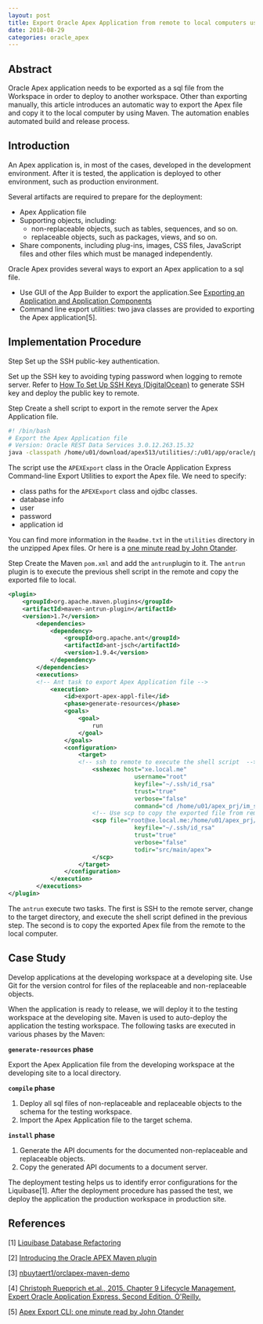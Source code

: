 ```yaml
---
layout: post
title: Export Oracle Apex Application from remote to local computers using Maven
date: 2018-08-29
categories: oracle_apex
---  
```


## Abstract
Oracle Apex application needs to be exported as a sql file from the Workspace in order to deploy to another workspace. 
Other than exporting manually, this article introduces an automatic way to export the Apex file and copy it to the local computer by using Maven. The automation enables automated build and release process.


## Introduction

An Apex application is, in most of the cases, developed in the development environment. After it is tested, the application is deployed to other environment, such as production environment.

Several artifacts are required to prepare for the deployment:
- Apex Application file
- Supporting objects, including:
    - non-replaceable objects, such as tables, sequences, and so on.
    - replaceable objects, such as packages, views, and so on. 
- Share components, including plug-ins, images, CSS files, JavaScript files and other files which must be managed independently.

Oracle Apex provides several ways to export an Apex application to a sql file. 
- Use GUI of the App Builder to export the application.See [Exporting an Application and Application Components](https://docs.oracle.com/database/apex-5.1/HTMDB/exporting-an-application-and-application-components.htm#GUID-CA08D090-882F-4745-87D9-149373F285F1)
- Command line export utilities: two java classes are provided to exporting the Apex application[5]. 


## Implementation Procedure

<span class="step">Step</span> Set up the SSH public-key authentication.

Set up the SSH key to avoiding typing password when logging to remote server. Refer to [How To Set Up SSH Keys (DigitalOcean)](https://www.digitalocean.com/community/tutorials/how-to-set-up-ssh-keys--2) to generate SSH key and deploy the public key to remote. 


<span class="step">Step</span> Create a shell script to export in the remote server the Apex Application file. 

```bash
#! /bin/bash
# Export the Apex Application file
# Version: Oracle REST Data Services 3.0.12.263.15.32
java -classpath /home/u01/download/apex513/utilities/:/u01/app/oracle/product/11.2.0/xe/jdbc/lib/ojdbc6.jar oracle.apex.APEXExport -db xe:1521:xe -user ur_username -password ur_password -applicationid 103
```
The script use the `APEXExport` class in the Oracle Application Express Command-line Export Utilities to export the Apex file. 
We need to specify:
- class paths for the `APEXExport` class and ojdbc classes.
- database info
- user 
- password
- application id

You can find more information in the `Readme.txt` in the `utilities` directory in the unzipped Apex files.
Or here is a [one minute read by John Otander](https://nikitsky.github.io/oracle/apex/2017/05/09/apex-export-cli/).

<span class="step">Step</span> Create the Maven `pom.xml` and add the `antrun`plugin to it. The `antrun` plugin is to execute the previous shell script in the remote and copy the exported file to local. 

```xml
<plugin>
    <groupId>org.apache.maven.plugins</groupId>
    <artifactId>maven-antrun-plugin</artifactId>
    <version>1.7</version>
        <dependencies>
            <dependency>
                <groupId>org.apache.ant</groupId>
                <artifactId>ant-jsch</artifactId>
                <version>1.9.4</version>
            </dependency>
        </dependencies>
        <executions>
        <!-- Ant task to export Apex Application file -->
            <execution>
                <id>export-apex-appl-file</id>
                <phase>generate-resources</phase>
                <goals>
                    <goal>
                        run
                    </goal>
                </goals>
                <configuration>
                    <target>
                    <!-- ssh to remote to execute the shell script  -->
                        <sshexec host="xe.local.me"
                                    username="root"
                                    keyfile="~/.ssh/id_rsa"
                                    trust="true"
                                    verbose="false"
                                    command="cd /home/u01/apex_prj/im_space_mgt_sys/app &amp;&amp; sh ./export_app_1.sh"/>
                        <!-- Use scp to copy the exported file from remote to local -->
                        <scp file="root@xe.local.me:/home/u01/apex_prj/im_space_mgt_sys/app/f103.sql"
                                    keyfile="~/.ssh/id_rsa"
                                    trust="true"
                                    verbose="false"
                                    todir="src/main/apex">
                        </scp>
                    </target>
                </configuration>
            </execution>
        </executions>
</plugin>
```

The `antrun` execute two tasks. The first is SSH to the remote server, change to the target directory, and execute the shell script defined in the previous step. The second is to copy the exported Apex file from the remote to the local computer.

## Case Study

Develop applications at the developing workspace at a developing site. 
Use Git for the version control for files of the replaceable and non-replaceable objects. 

When the application is ready to release, we will deploy it to the testing workspace at the developing site.
Maven is used to auto-deploy the application the testing workspace. The following tasks are executed in various phases by the Maven:

**`generate-resources` phase**

Export the Apex Application file from the developing workspace at the developing site to a local directory.

**`compile` phase**

1. Deploy all sql files of non-replaceable and replaceable objects to the schema for the testing workspace.
2. Import the Apex Application file to the target schema.

**`install` phase**

1. Generate the API documents for the documented non-replaceable and replaceable objects.
2. Copy the generated API documents to a document server. 

The deployment testing helps us to identify error configurations for the Liquibase[1]. 
After the deployment procedure has passed the test, we deploy the application the production workspace in production site. 

## References

[1] [Liquibase Database Refactoring](https://www.liquibase.org/)

[2] [Introducing the Oracle APEX Maven plugin](https://apexplained.wordpress.com/2014/04/08/introducing-the-oracle-apex-maven-plugin/)  

[3] [nbuytaert1/orclapex-maven-demo](https://github.com/nbuytaert1/orclapex-maven-demo)

[4] [Christoph Ruepprich et.al., 2015. Chapter 9 Lifecycle Management, Expert Oracle Application Express, Second Edition. O'Reilly.](https://www.oreilly.com/library/view/expert-oracle-application/9781484204849/)

[5] [Apex Export CLI: one minute read by John Otander](https://nikitsky.github.io/oracle/apex/2017/05/09/apex-export-cli/)

  
  